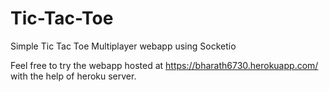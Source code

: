 # Tic-Tac-Toe
Simple Tic Tac Toe Multiplayer webapp using Socketio

Feel free to try the webapp hosted at https://bharath6730.herokuapp.com/ with the help of heroku server. 
